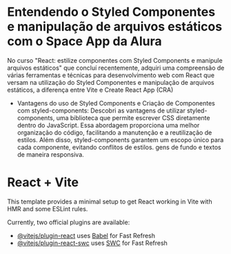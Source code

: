 # Entendendo o Styled Componentes e manipulação de arquivos estáticos com o Space App da Alura

No curso "React: estilize componentes com Styled Components e manipule arquivos estáticos" que concluí recentemente, adquiri uma compreensão de várias ferramentas e técnicas para desenvolvimento web com React que versam na utilização do Styled Componentes e manipulação de arquivos estáticos, a diferença entre Vite e Create React App (CRA)

 - Vantagens do uso de Styled Components e Criação de Componentes com styled-components: Descobri as vantagens de utilizar styled-components, uma biblioteca que permite escrever CSS diretamente dentro do JavaScript. Essa abordagem proporciona uma melhor organização do código, facilitando a manutenção e a reutilização de estilos. Além disso, styled-components garantem um escopo único para cada componente, evitando conflitos de estilos.
gens de fundo e textos de maneira responsiva.

# React + Vite

This template provides a minimal setup to get React working in Vite with HMR and some ESLint rules.

Currently, two official plugins are available:

- [@vitejs/plugin-react](https://github.com/vitejs/vite-plugin-react/blob/main/packages/plugin-react/README.md) uses [Babel](https://babeljs.io/) for Fast Refresh
- [@vitejs/plugin-react-swc](https://github.com/vitejs/vite-plugin-react-swc) uses [SWC](https://swc.rs/) for Fast Refresh
